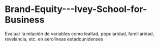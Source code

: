 # Brand-Equity---Ivey-School-for-Business
Evaluar la relación de variables como lealtad, popularidad, familiaridad, revelancia, etc. en aerolíneas estadounidenses
